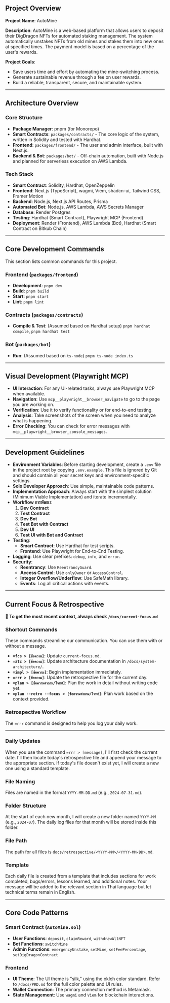 ## Project Overview

**Project Name**: AutoMine

**Description**: AutoMine is a web-based platform that allows users to deposit their DigDragon NFTs for automated staking management. The system automatically unstakes NFTs from old mines and stakes them into new ones at specified times. The payment model is based on a percentage of the user's rewards.

**Project Goals**:

- Save users time and effort by automating the mine-switching process.
- Generate sustainable revenue through a fee on user rewards.
- Build a reliable, transparent, secure, and maintainable system.

---

## Architecture Overview

### Core Structure

- **Package Manager**: pnpm (for Monorepo)
- **Smart Contracts**: `packages/contracts/` - The core logic of the system, written in Solidity and tested with Hardhat.
- **Frontend**: `packages/frontend/` - The user and admin interface, built with Next.js.
- **Backend & Bot**: `packages/bot/` - Off-chain automation, built with Node.js and planned for serverless execution on AWS Lambda.

### Tech Stack

- **Smart Contract**: Solidity, Hardhat, OpenZeppelin
- **Frontend**: Next.js (TypeScript), wagmi, Viem, shadcn-ui, Tailwind CSS, Framer Motion
- **Backend**: Node.js, Next.js API Routes, Prisma
- **Automated Bot**: Node.js, AWS Lambda, AWS Secrets Manager
- **Database**: Render Postgres
- **Testing**: Hardhat (Smart Contract), Playwright MCP (Frontend)
- **Deployment**: Render (Frontend), AWS Lambda (Bot), Hardhat (Smart Contract on Bitkub Chain)

---

## Core Development Commands

This section lists common commands for this project.

### Frontend (`packages/frontend`)

- **Development**: `pnpm dev`
- **Build**: `pnpm build`
- **Start**: `pnpm start`
- **Lint**: `pnpm lint`

### Contracts (`packages/contracts`)

- **Compile & Test**: (Assumed based on Hardhat setup) `pnpm hardhat compile`, `pnpm hardhat test`

### Bot (`packages/bot`)

- **Run**: (Assumed based on `ts-node`) `pnpm ts-node index.ts`

---

## Visual Development (Playwright MCP)

- **UI Interaction**: For any UI-related tasks, always use Playwright MCP when available.
- **Navigation**: Use `mcp__playwright__browser_navigate` to go to the page you are working on.
- **Verification**: Use it to verify functionality or for end-to-end testing.
- **Analysis**: Take screenshots of the screen when you need to analyze what is happening.
- **Error Checking**: You can check for error messages with `mcp__playwright__browser_console_messages`.

---

## Development Guidelines

- **Environment Variables**: Before starting development, create a `.env` file in the project root by copying `.env.example`. This file is ignored by Git and should contain all your secret keys and environment-specific settings.
- **Solo Developer Approach**: Use simple, maintainable code patterns.
- **Implementation Approach**: Always start with the simplest solution (Minimum Viable Implementation) and iterate incrementally.
- **Workflow การพัฒนา**:
  1. **Dev Contract**
  2. **Test Contract**
  3. **Dev Bot**
  4. **Test Bot with Contract**
  5. **Dev UI**
  6. **Test UI with Bot and Contract**
- **Testing**:
  - **Smart Contract**: Use Hardhat for test scripts.
  - **Frontend**: Use Playwright for End-to-End Testing.
- **Logging**: Use clear prefixes: `debug`, `info`, and `error`.
- **Security**:
  - **Reentrancy**: Use `ReentrancyGuard`.
  - **Access Control**: Use `onlyOwner` or `AccessControl`.
  - **Integer Overflow/Underflow**: Use SafeMath library.
  - **Events**: Log all critical actions with events.

---

## Current Focus & Retrospective

**📖 To get the most recent context, always check `/docs/current-focus.md`**

### Shortcut Commands

These commands streamline our communication. You can use them with or without a message.

- **`=fcs > [ข้อความ]`**: Update `current-focus.md`.
- **`=atc > [ข้อความ]`**: Update architecture documentation in `/docs/system-architecture/`.
- **`=impl > [ข้อความ]`**: Begin implementation immediately.
- **`=rrr > [ข้อความ]`**: Update the retrospective file for the current day.
- **`=plan > [ข้อความคำถาม/โจทย์]`**: Plan the work in detail without writing code yet.
- **`=plan --retro --focus > [ข้อความคำถาม/โจทย์]`**: Plan work based on the context provided.

### Retrospective Workflow

The `=rrr` command is designed to help you log your daily work.

---

### **Daily Updates**

When you use the command `=rrr > [message]`, I'll first check the current date. I'll then locate today's retrospective file and append your message to the appropriate section. If today's file doesn't exist yet, I will create a new one using a standard template.

### **File Naming**

Files are named in the format `YYYY-MM-DD.md` (e.g., `2024-07-31.md`).

### **Folder Structure**

At the start of each new month, I will create a new folder named `YYYY-MM` (e.g., `2024-07`). The daily log files for that month will be stored inside this folder.

### **File Path**

The path for all files is `docs/retrospective/<YYYY-MM>/<YYYY-MM-DD>.md`.

### **Template**

Each daily file is created from a template that includes sections for work completed, bugs/errors, lessons learned, and additional notes. Your message will be added to the relevant section in Thai language but let technical terms remain in English.

---

## Core Code Patterns

### Smart Contract (`AutoMine.sol`)

- **User Functions**: `deposit`, `claimReward`, `withdrawAllNFT`
- **Bot Functions**: `switchMine`
- **Admin Functions**: `emergencyUnstake`, `setMine`, `setFeePercentage`, `setDigDragonContract`

### Frontend

- **UI Theme**: The UI theme is "silk," using the oklch color standard. Refer to `/docs/PRD.md` for the full color palette and UI rules.
- **Wallet Connection**: The primary connection method is Metamask.
- **State Management**: Use `wagmi` and `Viem` for blockchain interactions.
